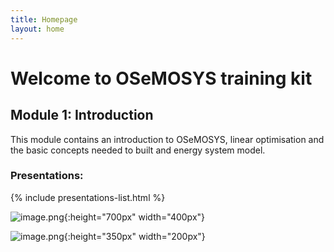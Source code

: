 ```yaml
---
title: Homepage
layout: home
---
```


# Welcome to OSeMOSYS training kit

## Module 1: Introduction

This module contains an introduction to OSeMOSYS, linear optimisation and the basic concepts needed to built and energy system model.

### Presentations:

{% include presentations-list.html %}


![image.png](presentations/figures/image.png){:height="700px" width="400px"}


![image.png](presentations/figures/image.png){:height="350px" width="200px"}